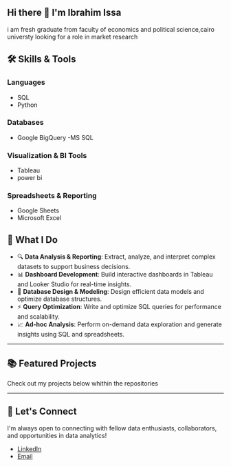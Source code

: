 ## Hi there 👋 I'm Ibrahim Issa 
i am fresh graduate from faculty of economics and political science,cairo universty looking for a role in market research 

## 🛠️ Skills & Tools

### **Languages**
- SQL
- Python

### **Databases**
- Google BigQuery
-MS SQL

### **Visualization & BI Tools**
- Tableau
- power bi 

### **Spreadsheets & Reporting**
- Google Sheets
- Microsoft Excel

## 💼 What I Do

- 🔍 **Data Analysis & Reporting**: Extract, analyze, and interpret complex datasets to support business decisions.
- 📊 **Dashboard Development**: Build interactive dashboards in Tableau and Looker Studio for real-time insights.
- 💾 **Database Design & Modeling**: Design efficient data models and optimize database structures.
- ⚡ **Query Optimization**: Write and optimize SQL queries for performance and scalability.
- 📈 **Ad-hoc Analysis**: Perform on-demand data exploration and generate insights using SQL and spreadsheets.

---

## 📚 Featured Projects

Check out my projects below whithin the repositories

---

## 🤝 Let's Connect

I'm always open to connecting with fellow data enthusiasts, collaborators, and opportunities in data analytics!

- [LinkedIn](www.linkedin.com/in/ibrahim-issa-darwish)
- [Email](mailto:ibrahimdarwish11@outlook.com)  
